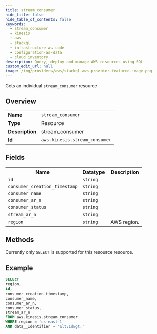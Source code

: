 ```yaml
---
title: stream_consumer
hide_title: false
hide_table_of_contents: false
keywords:
  - stream_consumer
  - kinesis
  - aws
  - stackql
  - infrastructure-as-code
  - configuration-as-data
  - cloud inventory
description: Query, deploy and manage AWS resources using SQL
custom_edit_url: null
image: /img/providers/aws/stackql-aws-provider-featured-image.png
---
```

Gets an individual <code>stream_consumer</code> resource

## Overview
<table><tbody>
<tr><td><b>Name</b></td><td><code>stream_consumer</code></td></tr>
<tr><td><b>Type</b></td><td>Resource</td></tr>
<tr><td><b>Description</b></td><td>stream_consumer</td></tr>
<tr><td><b>Id</b></td><td><code>aws.kinesis.stream_consumer</code></td></tr>
</tbody></table>

## Fields
<table><tbody>
<tr><th>Name</th><th>Datatype</th><th>Description</th></tr>
<tr><td><code>id</code></td><td><code>string</code></td><td></td></tr>
<tr><td><code>consumer_creation_timestamp</code></td><td><code>string</code></td><td></td></tr>
<tr><td><code>consumer_name</code></td><td><code>string</code></td><td></td></tr>
<tr><td><code>consumer_ar_n</code></td><td><code>string</code></td><td></td></tr>
<tr><td><code>consumer_status</code></td><td><code>string</code></td><td></td></tr>
<tr><td><code>stream_ar_n</code></td><td><code>string</code></td><td></td></tr>
<tr><td><code>region</code></td><td><code>string</code></td><td>AWS region.</td></tr>

</tbody></table>

## Methods
Currently only <code>SELECT</code> is supported for this resource resource.





## Example
```sql
SELECT
region,
id,
consumer_creation_timestamp,
consumer_name,
consumer_ar_n,
consumer_status,
stream_ar_n
FROM aws.kinesis.stream_consumer
WHERE region = 'us-east-1'
AND data__Identifier = '&lt;Id&gt;'
```
